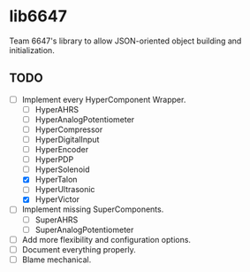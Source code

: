 # lib6647
Team 6647's library to allow JSON-oriented object building and initialization.

## TODO

- [ ] Implement every HyperComponent Wrapper.
	- [ ] HyperAHRS
	- [ ] HyperAnalogPotentiometer
	- [ ] HyperCompressor
	- [ ] HyperDigitalInput
	- [ ] HyperEncoder
	- [ ] HyperPDP
	- [ ] HyperSolenoid
	- [X] HyperTalon
	- [ ] HyperUltrasonic
	- [X] HyperVictor
- [ ] Implement missing SuperComponents.
	- [ ] SuperAHRS
	- [ ] SuperAnalogPotentiometer
- [ ] Add more flexibility and configuration options.
- [ ] Document everything properly.
- [ ] Blame mechanical.